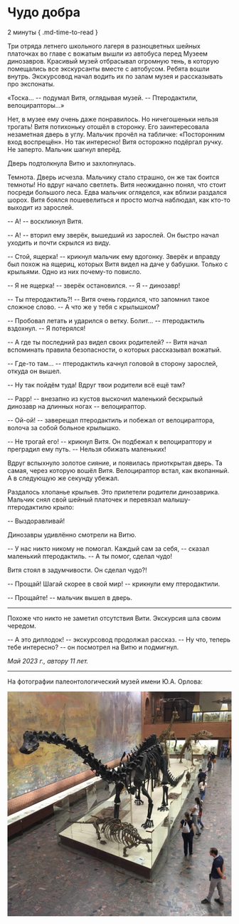 # Чудо добра

2 минуты
{ .md-time-to-read }

Три отряда летнего школьного лагеря в разноцветных шейных платочках во главе с вожатым вышли из автобуса перед Музеем динозавров. Красивый музей отбрасывал огромную тень, в которую помещались все экскурсанты вместе с автобусом. Ребята вошли внутрь. Экскурсовод начал водить их по залам музея и рассказывать про экспонаты.

«Тоска... -- подумал Витя, оглядывая музей. -- Птеродактили, велоцирапторы...»

Нет, в музее ему очень даже понравилось. Но ничегошеньки нельзя трогать! Витя потихоньку отошёл в сторонку. Его заинтересовала незаметная дверь в углу. Мальчик прочёл на табличке: «Посторонним вход воспрещён». Но так интересно! Витя осторожно подёргал ручку. Не заперто. Мальчик шагнул вперёд.

Дверь подтолкнула Витю и захлопнулась.

Темнота. Дверь исчезла. Мальчику стало страшно, он же так боится темноты! Но вдруг начало светлеть. Витя неожиданно понял, что стоит посреди большого леса. Едва мальчик огляделся, как вблизи раздался шорох. Витя боялся пошевелиться и просто молча наблюдал, как кто-то выходит из зарослей.

-- А! -- воскликнул Витя.

-- А! -- вторил ему зверёк, вышедший из зарослей. Он быстро начал уходить и почти скрылся из виду.

-- Стой, ящерка! -- крикнул мальчик ему вдогонку. Зверёк и вправду был похож на ящериц, которых Витя видел на даче у бабушки. Только с крыльями. Одно из них почему-то повисло.

-- Я не ящерка! -- зверёк остановился. -- Я -- динозавр!

-- Ты птеродактиль?! -- Витя очень гордился, что запомнил такое сложное слово. -- А что же у тебя с крылышком?

-- Пробовал летать и ударился о ветку. Болит… -- птеродактиль вздохнул. -- Я потерялся!

-- А где ты последний раз видел своих родителей? -- Витя начал вспоминать правила безопасности, о которых рассказывал вожатый.

-- Где-то там… -- птеродактиль качнул головой в сторону зарослей, откуда он вышел.

-- Ну так пойдём туда! Вдруг твои родители всё ещё там?

-- Рарр! -- внезапно из кустов выскочил маленький бескрылый динозавр на длинных ногах -- велоцираптор.

-- Ой-ой! -- заверещал птеродактиль и побежал от велоцираптора, волоча за собой больное крылышко.

-- Не трогай его! -- крикнул Витя. Он подбежал к велоцираптору и преградил ему путь. -- Нельзя обижать маленьких!

Вдруг вспыхнуло золотое сияние, и появилась приоткрытая дверь. Та самая, через которую вошёл Витя. Велоцираптор встал, как вкопанный. А в следующую же секунду убежал.

Раздалось хлопанье крыльев. Это прилетели родители динозаврика. Мальчик снял свой шейный платочек и перевязал малышу-птеродактилю крыло:

-- Выздоравливай!

Динозавры удивлённо смотрели на Витю.

-- У нас никто никому не помогал. Каждый сам за себя, -- сказал маленький птеродактиль. -- А ты помог, сделал чудо!

Витя стоял в задумчивости. Он сделал чудо?!

-- Прощай! Шагай скорее в свой мир! -- крикнули ему птеродактили.

-- Прощайте! -- мальчик вышел в дверь.

***

Похоже что никто не заметил отсутствия Вити. Экскурсия шла своим чередом.

-- А это диплодок! -- экскурсовод продолжал рассказ. -- Ну что, теперь тебе интересно? -- он посмотрел на Витю и подмигнул.

*Май 2023 г., автору 11 лет.*

---

На фотографии палеонтологический музей имени Ю.А. Орлова:

![Музей динозавров](../images/dinosaur-museum.jpg)
